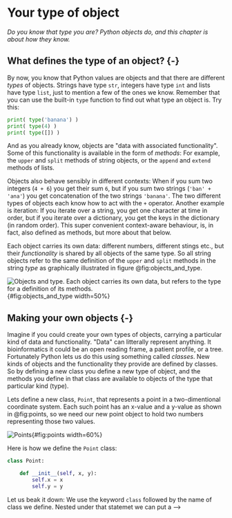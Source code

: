 # Your type of object

*Do you know that type you are? Python objects do, and this chapter is about how they know.*

## What defines the type of an object? {-}

By now, you know that Python values are objects and that there are different *types* of objects. Strings have type `str`, integers have type `int` and lists have type `list`, just to mention a few of the ones we know. Remember that you can use the built-in `type` function to find out what type an object is. Try this:

```python
print( type('banana') )
print( type(4) )
print( type([]) )
```

And as you already know, objects are "data with associated functionality". Some of this functionality is available in the form of *methods*: For example, the `upper` and `split` methods of string objects, or the `append` and `extend` methods of lists. 

Objects also behave sensibly in different contexts: When if you sum two integers (`4 + 6`) you get their sum `6`, but if you sum two strings (`'ban' + 'ana'`) you get concatenation of the two strings `'banana'`. The two different types of objects each know how to act with the `+` operator. Another example is iteration: If you iterate over a string, you get one character at time in order, but if you iterate over a dictionary, you get the keys in the dictionary (in random order). This super convenient context-aware behaviour, is, in fact, also defined as methods, but more about that below.

Each object carries its own data: different numbers, different stings etc., but their *functionality* is shared by all objects of the same type. So all string objects refer to the same definition of the `upper` and `split` methods in the string *type* as graphically illustrated in figure @fig:objects_and_type.

![Objects and type. Each object carries its own data, but refers to the type for a definition of its methods.](./images/objects_and_type.png){#fig:objects_and_type width=50%}


## Making your own objects {-}

Imagine if you could create your own types of objects, carrying a particular kind of data and functionality. "Data" can litterally represent anything. It bioinformatics it could be an open reading frame, a patient profile, or a tree. Fortunately Python lets us do this using something called *classes*. New kinds of objects and the functionality they provide are defined by classes. So by defining a new class you define a new type of object, and the methods you define in that class are available to objects of the type that particular kind (type). 

Lets define a new class, `Point`, that represents a point in a two-dimentional coordinate system. Each such point has an x-value and a y-value as shown in @fig:points, so we need our new point object to hold two numbers representing those two values.

![Points](./images/points.png){#fig:points width=60%}

Here is how we define the `Point` class:

```python
class Point:

    def __init__(self, x, y):
        self.x = x
        self.y = y
```

Let us beak it down: We use the keyword `class` followed by the name of class we define. Nested under that statemet we can put a  -->

<!-- $$f(x) = f(x-1)$$ {#eq:some_other_label} -->


<!-- TODO: Finish chapter about classes -->
